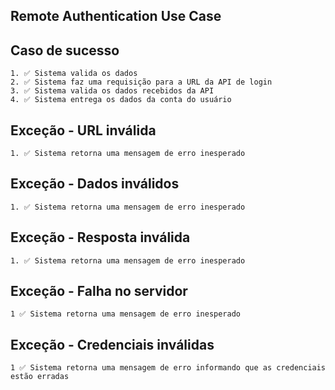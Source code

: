 ## Remote Authentication Use Case

  ## Caso de sucesso

    1. ✅ Sistema valida os dados
    2. ✅ Sistema faz uma requisição para a URL da API de login
    3. ✅ Sistema valida os dados recebidos da API
    4. ✅ Sistema entrega os dados da conta do usuário

   ## Exceção - URL inválida

    1. ✅ Sistema retorna uma mensagem de erro inesperado

   ## Exceção - Dados inválidos

    1. ✅ Sistema retorna uma mensagem de erro inesperado

  ##  Exceção - Resposta inválida

    1. ✅ Sistema retorna uma mensagem de erro inesperado

  ##  Exceção - Falha no servidor

    1 ✅ Sistema retorna uma mensagem de erro inesperado

  ##  Exceção - Credenciais inválidas

    1 ✅ Sistema retorna uma mensagem de erro informando que as credenciais estão erradas
